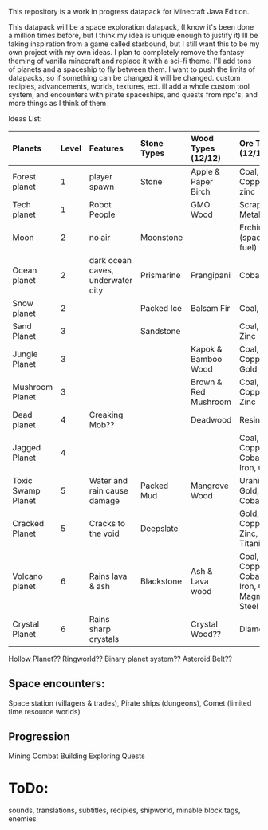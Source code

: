 This repository is a work in progress datapack for Minecraft Java Edition. 

This datapack will be a space exploration datapack, (I know it's been done a million times before, but I think my idea is unique enough to justify it) 
Ill be taking inspiration from a game called starbound, but I still want this to be my own project with my own ideas. I plan to completely remove the fantasy theming of vanilla minecraft and replace it with a sci-fi theme. I'll add tons of planets and a spaceship to fly between them.
I want to push the limits of datapacks, so if something can be changed it will be changed.
custom recipies, advancements, worlds, textures, ect.
ill add a whole custom tool system, and encounters with pirate spaceships, and quests from npc's, and more things as I think of them

Ideas List:

Planets            |Level |Features                          |Stone Types |Wood Types   (12/12)|Ore Types       (12/17)                       |
:----------------- |:---- |:-------------------------------- |:---------- |:------------------ |:-------------------------------------------- |
Forest planet      |1     |player spawn                      |Stone       |Apple & Paper Birch |Coal, Copper, zinc                            |
Tech planet        |1     |Robot People                      |            |GMO Wood            |Scrap Metal                                   |
Moon               |2     |no air                            |Moonstone   |                    |Erchius (spaceship fuel)                      |
Ocean planet       |2     |dark ocean caves, underwater city |Prismarine  |Frangipani          |Cobalt                                        |
Snow planet        |2     |                                  |Packed Ice  |Balsam Fir          |Coal, Iron                                    |
Sand Planet        |3     |                                  |Sandstone   |                    |Coal, Iron, Zinc                              |
Jungle Planet      |3     |                                  |            |Kapok & Bamboo Wood |Coal, Copper, Gold                            |
Mushroom Planet    |3     |                                  |            |Brown & Red Mushroom|Coal, Copper, Zinc                            |
Dead planet        |4     |Creaking Mob??                    |            |Deadwood            |Resin??                                       |
Jagged Planet      |4     |                                  |            |                    |Coal, Copper, Cobalt, Iron, Gold              |
Toxic Swamp Planet |5     |Water and rain cause damage       |Packed Mud  |Mangrove Wood       |Uranium, Gold, Cobalt                         |
Cracked Planet     |5     |Cracks to the void                |Deepslate   |                    |Gold, Copper, Zinc, Titanium                  |
Volcano planet     |6     |Rains lava & ash                  |Blackstone  |Ash & Lava wood     |Coal, Copper, Cobalt, Iron, Gold, Magma Steel |
Crystal Planet     |6     |Rains sharp crystals              |            |Crystal Wood??      |Diamonds                                      |

Hollow Planet??
Ringworld??
Binary planet system??
Asteroid Belt??

## Space encounters:
Space station (villagers & trades),
Pirate ships (dungeons),
Comet (limited time resource worlds)

## Progression
Mining
Combat
Building
Exploring
Quests

# ToDo:
sounds, 
translations, 
subtitles,
recipies,
shipworld,
minable block tags,
enemies
